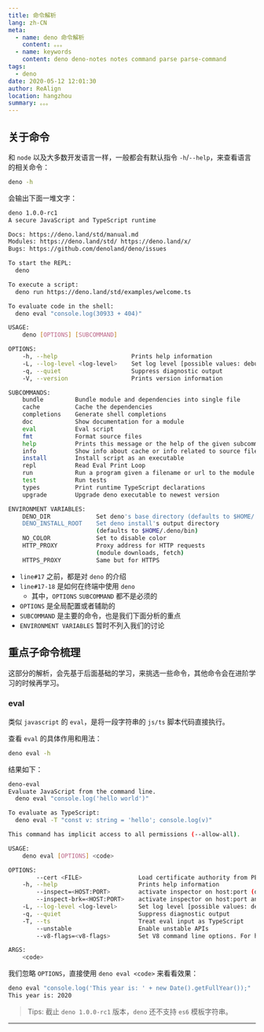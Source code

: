```yaml
---
title: 命令解析
lang: zh-CN
meta:
  - name: deno 命令解析
    content: 。。。
  - name: keywords
    content: deno deno-notes notes command parse parse-command
tags:
  - deno
date: 2020-05-12 12:01:30
author: ReAlign
location: hangzhou
summary: 。。。
---
```


## 关于命令

和 `node` 以及大多数开发语言一样，一般都会有默认指令 `-h`/`--help`，来查看语言的相关命令：

```bash
deno -h
```

会输出下面一堆文字：

```bash
deno 1.0.0-rc1
A secure JavaScript and TypeScript runtime

Docs: https://deno.land/std/manual.md
Modules: https://deno.land/std/ https://deno.land/x/
Bugs: https://github.com/denoland/deno/issues

To start the REPL:
  deno

To execute a script:
  deno run https://deno.land/std/examples/welcome.ts

To evaluate code in the shell:
  deno eval "console.log(30933 + 404)"

USAGE:
    deno [OPTIONS] [SUBCOMMAND]

OPTIONS:
    -h, --help                     Prints help information
    -L, --log-level <log-level>    Set log level [possible values: debug, info]
    -q, --quiet                    Suppress diagnostic output
    -V, --version                  Prints version information

SUBCOMMANDS:
    bundle         Bundle module and dependencies into single file
    cache          Cache the dependencies
    completions    Generate shell completions
    doc            Show documentation for a module
    eval           Eval script
    fmt            Format source files
    help           Prints this message or the help of the given subcommand(s)
    info           Show info about cache or info related to source file
    install        Install script as an executable
    repl           Read Eval Print Loop
    run            Run a program given a filename or url to the module
    test           Run tests
    types          Print runtime TypeScript declarations
    upgrade        Upgrade deno executable to newest version

ENVIRONMENT VARIABLES:
    DENO_DIR             Set deno's base directory (defaults to $HOME/.deno)
    DENO_INSTALL_ROOT    Set deno install's output directory
                         (defaults to $HOME/.deno/bin)
    NO_COLOR             Set to disable color
    HTTP_PROXY           Proxy address for HTTP requests
                         (module downloads, fetch)
    HTTPS_PROXY          Same but for HTTPS
```

* `line#17` 之前，都是对 `deno` 的介绍
* `line#17-18` 是如何在终端中使用 `deno`
  * 其中，`OPTIONS` `SUBCOMMAND` 都不是必须的
* `OPTIONS` 是全局配置或者辅助的
* `SUBCOMMAND` 是主要的命令，也是我们下面分析的重点
* `ENVIRONMENT VARIABLES` 暂时不列入我们的讨论

## 重点子命令梳理

这部分的解析，会先基于后面基础的学习，来挑选一些命令，其他命令会在进阶学习的时候再学习。

### eval

类似 `javascript` 的 `eval`，是将一段字符串的 `js/ts` 脚本代码直接执行。

查看 `eval` 的具体作用和用法：

```bash
deno eval -h
```

结果如下：

```bash
deno-eval
Evaluate JavaScript from the command line.
  deno eval "console.log('hello world')"

To evaluate as TypeScript:
  deno eval -T "const v: string = 'hello'; console.log(v)"

This command has implicit access to all permissions (--allow-all).

USAGE:
    deno eval [OPTIONS] <code>

OPTIONS:
        --cert <FILE>                Load certificate authority from PEM encoded file
    -h, --help                       Prints help information
        --inspect=<HOST:PORT>        activate inspector on host:port (default: 127.0.0.1:9229)
        --inspect-brk=<HOST:PORT>    activate inspector on host:port and break at start of user script
    -L, --log-level <log-level>      Set log level [possible values: debug, info]
    -q, --quiet                      Suppress diagnostic output
    -T, --ts                         Treat eval input as TypeScript
        --unstable                   Enable unstable APIs
        --v8-flags=<v8-flags>        Set V8 command line options. For help: --v8-flags=--help

ARGS:
    <code>
```

我们忽略 `OPTIONS`，直接使用 `deno eval <code>` 来看看效果：

```bash
deno eval "console.log('This year is: ' + new Date().getFullYear());"
This year is: 2020
```

> Tips: 截止 `deno 1.0.0-rc1` 版本，`deno` 还不支持 `es6` 模板字符串。

***

<Vssue :title="$title" />

